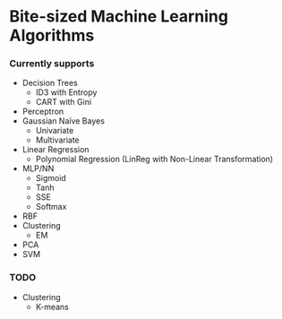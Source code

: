 # Bite-sized Machine Learning Algorithms

### Currently supports
* Decision Trees
    * ID3 with Entropy
    * CART with Gini
* Perceptron
* Gaussian Naïve Bayes
    * Univariate
    * Multivariate
* Linear Regression
    * Polynomial Regression (LinReg with Non-Linear Transformation)
* MLP/NN
    * Sigmoid
    * Tanh
    * SSE
    * Softmax
* RBF
* Clustering
    * EM
* PCA
* SVM

### TODO
* Clustering
    * K-means